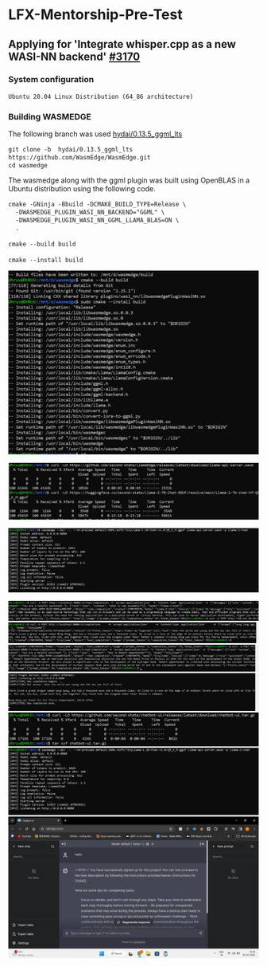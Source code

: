 # LFX-Mentorship-Pre-Test
## Applying for 'Integrate whisper.cpp as a new WASI-NN backend' [#3170](https://github.com/WasmEdge/WasmEdge/issues/3169)

### System configuration
```
Ubuntu 20.04 Linux Distribution (64_86 architecture)
```
### Building WASMEDGE
The following branch was used [hydai/0.13.5_ggml_lts](https://github.com/WasmEdge/WasmEdge/tree/hydai/0.13.5_ggml_lts)

```
git clone -b  hydai/0.13.5_ggml_lts https://github.com/WasmEdge/WasmEdge.git
cd wasmedge
```
The wasmedge along with the ggml plugin was built using OpenBLAS in a Ubuntu distribution using the following code.
```
cmake -GNinja -Bbuild -DCMAKE_BUILD_TYPE=Release \
  -DWASMEDGE_PLUGIN_WASI_NN_BACKEND="GGML" \
  -DWASMEDGE_PLUGIN_WASI_NN_GGML_LLAMA_BLAS=ON \
  .

cmake --build build

cmake --install build
```

![wasm1](https://github.com/jaydee029/LFX-Mentorship-Pre-Test/blob/main/images/wasm1.jpg)

![wasm2](https://github.com/jaydee029/LFX-Mentorship-Pre-Test/blob/main/images/wasm2.jpg)

![wasm3](https://github.com/jaydee029/LFX-Mentorship-Pre-Test/blob/main/images/wasm3.jpg)

![wasm4](https://github.com/jaydee029/LFX-Mentorship-Pre-Test/blob/main/images/wasm4.jpg)
![wasm5](https://github.com/jaydee029/LFX-Mentorship-Pre-Test/blob/main/images/wasm5.jpg)
![wasm6](https://github.com/jaydee029/LFX-Mentorship-Pre-Test/blob/main/images/wasm6.jpg)
![wasm7](https://github.com/jaydee029/LFX-Mentorship-Pre-Test/blob/main/images/wasm7.jpg)
![wasm8](https://github.com/jaydee029/LFX-Mentorship-Pre-Test/blob/main/images/wasm8.jpg)
![wasm9](https://github.com/jaydee029/LFX-Mentorship-Pre-Test/blob/main/images/wasm9.jpg)
![wasm10](https://github.com/jaydee029/LFX-Mentorship-Pre-Test/blob/main/images/wasm10.jpg)
